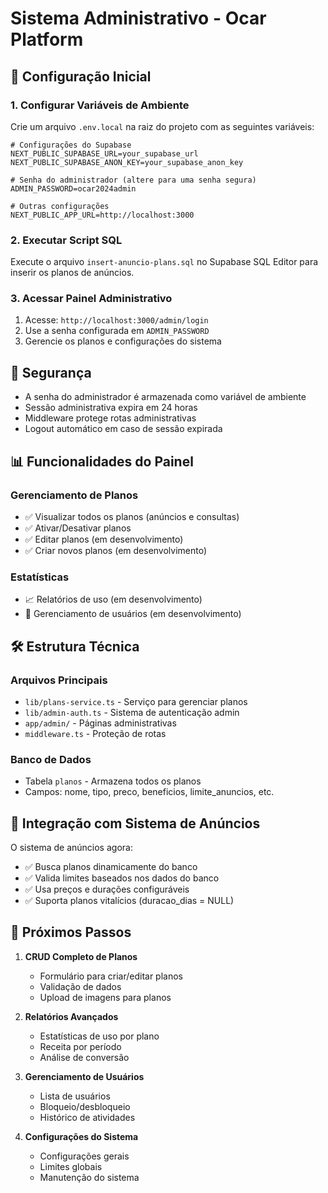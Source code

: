 # Sistema Administrativo - Ocar Platform

## 🚀 Configuração Inicial

### 1. Configurar Variáveis de Ambiente

Crie um arquivo `.env.local` na raiz do projeto com as seguintes variáveis:

```env
# Configurações do Supabase
NEXT_PUBLIC_SUPABASE_URL=your_supabase_url
NEXT_PUBLIC_SUPABASE_ANON_KEY=your_supabase_anon_key

# Senha do administrador (altere para uma senha segura)
ADMIN_PASSWORD=ocar2024admin

# Outras configurações
NEXT_PUBLIC_APP_URL=http://localhost:3000
```

### 2. Executar Script SQL

Execute o arquivo `insert-anuncio-plans.sql` no Supabase SQL Editor para inserir os planos de anúncios.

### 3. Acessar Painel Administrativo

1. Acesse: `http://localhost:3000/admin/login`
2. Use a senha configurada em `ADMIN_PASSWORD`
3. Gerencie os planos e configurações do sistema

## 🔐 Segurança

- A senha do administrador é armazenada como variável de ambiente
- Sessão administrativa expira em 24 horas
- Middleware protege rotas administrativas
- Logout automático em caso de sessão expirada

## 📊 Funcionalidades do Painel

### Gerenciamento de Planos
- ✅ Visualizar todos os planos (anúncios e consultas)
- ✅ Ativar/Desativar planos
- ✅ Editar planos (em desenvolvimento)
- ✅ Criar novos planos (em desenvolvimento)

### Estatísticas
- 📈 Relatórios de uso (em desenvolvimento)
- 👥 Gerenciamento de usuários (em desenvolvimento)

## 🛠️ Estrutura Técnica

### Arquivos Principais
- `lib/plans-service.ts` - Serviço para gerenciar planos
- `lib/admin-auth.ts` - Sistema de autenticação admin
- `app/admin/` - Páginas administrativas
- `middleware.ts` - Proteção de rotas

### Banco de Dados
- Tabela `planos` - Armazena todos os planos
- Campos: nome, tipo, preco, beneficios, limite_anuncios, etc.

## 🔄 Integração com Sistema de Anúncios

O sistema de anúncios agora:
- ✅ Busca planos dinamicamente do banco
- ✅ Valida limites baseados nos dados do banco
- ✅ Usa preços e durações configuráveis
- ✅ Suporta planos vitalícios (duracao_dias = NULL)

## 🚨 Próximos Passos

1. **CRUD Completo de Planos**
   - Formulário para criar/editar planos
   - Validação de dados
   - Upload de imagens para planos

2. **Relatórios Avançados**
   - Estatísticas de uso por plano
   - Receita por período
   - Análise de conversão

3. **Gerenciamento de Usuários**
   - Lista de usuários
   - Bloqueio/desbloqueio
   - Histórico de atividades

4. **Configurações do Sistema**
   - Configurações gerais
   - Limites globais
   - Manutenção do sistema

